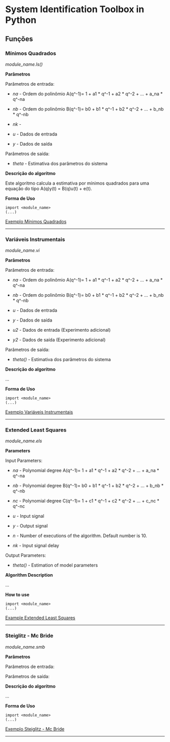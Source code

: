 # System Identification Toolbox in Python

## Funções

### Mínimos Quadrados

*module_name.ls()*

**Parâmetros**

Parâmetros de entrada:

- *na* - Ordem do polinômio A(q^-1)= 1 + a1 * q^-1 + a2 * q^-2 + ... + a_na * q^-na

- *nb* - Ordem do polinômio B(q^-1)= b0 + b1 * q^-1 + b2 * q^-2 + ... + b_nb * q^-nb

- *nk* -

- *u* - Dados de entrada

- *y* - Dados de saída

Parâmetros de saída:

- *theta* - Estimativa dos parâmetros do sistema

**Descrição do algoritmo**

Este algoritmo calcula a estimativa por mínimos quadrados para uma equação do
tipo A(q)y(t) = B(q)u(t) + e(t).

**Forma de Uso**

```
import <module_name>
(...)
```

[Exemplo Mínimos Quadrados](../examples/example_least_square.py)

--------------------------------------------------------------------------------

### Variáveis Instrumentais

*module_name.vi*

**Parâmetros**

Parâmetros de entrada:

- *na* - Ordem do polinômio A(q^-1)= 1 + a1 * q^-1 + a2 * q^-2 + ... + a_na * q^-na

- *nb* - Ordem do polinômio B(q^-1)= b0 + b1 * q^-1 + b2 * q^-2 + ... + b_nb * q^-nb

- *u* - Dados de entrada

- *y* - Dados de saída

- *u2* - Dados de entrada (Experimento adicional)

- *y2* - Dados de saída (Experimento adicional)

Parâmetros de saída:

- *theta()* - Estimativa dos parâmetros do sistema

**Descrição do algoritmo**

...

**Forma de Uso**

```
import <module_name>
(...)
```

[Exemplo Variáveis Instrumentais](../examples/example_instrumental_variable.py)

--------------------------------------------------------------------------------

### Extended Least Squares

*module_name.els*

**Parameters**

Input Parameters:

- *na* - Polynomial degree A(q^-1)= 1 + a1 * q^-1 + a2 * q^-2 + ... + a_na * q^-na

- *nb* - Polynomial degree B(q^-1)= b0 + b1 * q^-1 + b2 * q^-2 + ... + b_nb * q^-nb

- *nc* - Polynomial degree C(q^-1)= 1 + c1 * q^-1 + c2 * q^-2 + ... + c_nc * q^-nc

- *u* - Input signal

- *y* - Output signal

- *n* - Number of executions of the algorithm. Default number is 10.

- *nk* - Input signal delay

Output Parameters:

- *theta()* - Estimation of model parameters

**Algorithm Description**

...

**How to use**

```
import <module_name>
(...)
```

[Example Extended Least Squares](../examples/example_extended_least_squares.py)

--------------------------------------------------------------------------------

### Steiglitz - Mc Bride

*module_name.smb*

**Parâmetros**

Parâmetros de entrada:

Parâmetros de saída:

**Descrição do algoritmo**

...

**Forma de Uso**

```
import <module_name>
(...)
```

[Exemplo Steiglitz - Mc Bride](../examples/example_steiglitz_mcbride.py)

--------------------------------------------------------------------------------